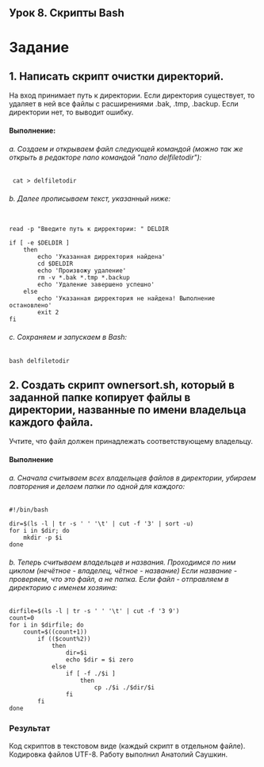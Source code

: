 ## Урок 8. Скрипты Bash
# Задание

## 1. Написать скрипт очистки директорий.
На вход принимает путь к директории.
Если директория существует, то удаляет в ней все файлы с расширениями .bak, .tmp, .backup.
Если директории нет, то выводит ошибку.

#### Выполнение:
###### a. Создаем и открываем файл следующей командой (можно так же открыть в редакторе nano командой "nano delfiletodir"):

```  cat > delfiletodir ```

###### b. Далее прописываем текст, указанный ниже:

```   #!/bin/bash

read -p "Введите путь к дирректории: " DELDIR

if [ -e $DELDIR ]
    then
        echo 'Указанная дирректория найдена'
        cd $DELDIR
        echo 'Произвожу удаление'
        rm -v *.bak *.tmp *.backup
        echo 'Удаление завершено успешно'
    else
        echo 'Указанная дирректория не найдена! Выполнение остановлено'
        exit 2
fi

```

###### c. Сохраняем и запускаем в Bash:

``` bash delfiletodir ```

## 2. Создать скрипт ownersort.sh, который в заданной папке копирует файлы в директории, названные по имени владельца каждого файла.
Учтите, что файл должен принадлежать соответствующему владельцу.

#### Выполнение

###### a. Сначала считываем всех владельцев файлов в директории, убираем повторения и делаем папки по одной для каждого:
```
#!/bin/bash

dir=$(ls -l | tr -s ' ' '\t' | cut -f '3' | sort -u)
for i in $dir; do
    mkdir -p $i
done
```
###### b. Теперь считываем владельцев и названия. Проходимся по ним циклом (нечётное - владелец, чётное - название) Если название - проверяем, что это файл, а не папка. Если файл - отправляем в директорию с именем хозяина:
```
dirfile=$(ls -l | tr -s ' ' '\t' | cut -f '3 9')
count=0
for i in $dirfile; do
    count=$((count+1))
        if (($count%2))
            then
                dir=$i
                echo $dir = $i zero
            else
                if [ -f ./$i ]
                    then
                        cp ./$i ./$dir/$i
                fi
        fi
done
```
### Результат
Код скриптов в текстовом виде (каждый скрипт в отдельном файле). Кодировка файлов UTF-8.
Работу выполнил Анатолий Саушкин.
